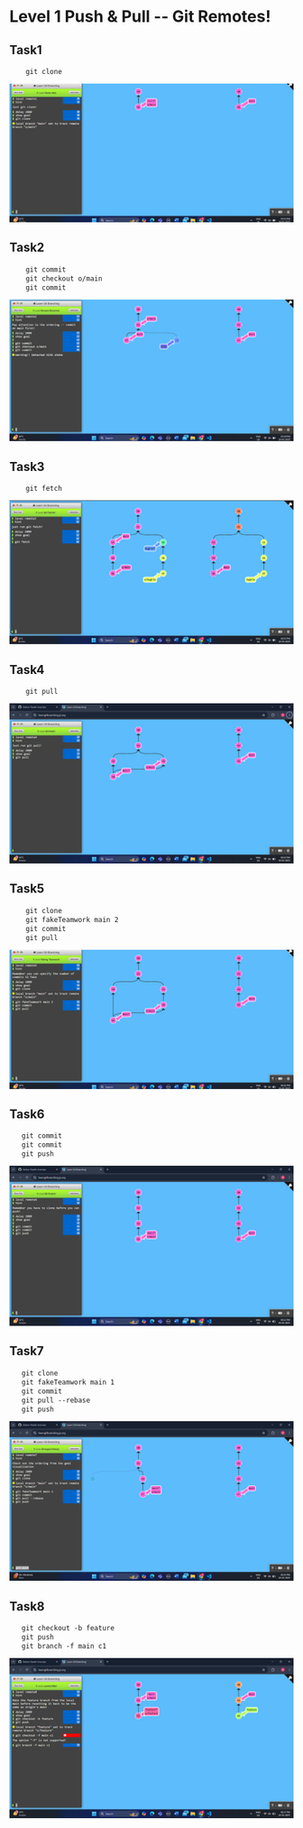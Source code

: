 # Level 1 Push & Pull -- Git Remotes!

## Task1 

```
    git clone
```
![alt text](image.png)

## Task2 
```
    git commit
    git checkout o/main
    git commit
```
![alt text](image-1.png)

## Task3
```
    git fetch
```
![alt text](image-2.png)


## Task4 
```
    git pull
```
![alt text](image-3.png)


## Task5
```
    git clone
    git fakeTeamwork main 2
    git commit
    git pull
```
![alt text](image-4.png)

## Task6
```
   git commit
   git commit
   git push 
```
![alt text](image-5.png)

## Task7
```
   git clone
   git fakeTeamwork main 1
   git commit
   git pull --rebase
   git push 
```
![alt text](image-6.png)

## Task8
```
   git checkout -b feature
   git push
   git branch -f main c1
```
![alt text](image-7.png)
